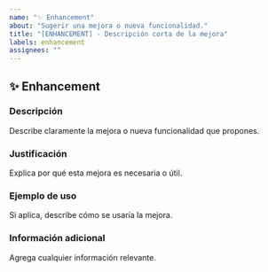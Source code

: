 ```yaml
---
name: "✨ Enhancement"
about: "Sugerir una mejora o nueva funcionalidad."
title: "[ENHANCEMENT] - Descripción corta de la mejora"
labels: enhancement
assignees: ""
---
```


## ✨ Enhancement

### Descripción

Describe claramente la mejora o nueva funcionalidad que propones.

### Justificación

Explica por qué esta mejora es necesaria o útil.

### Ejemplo de uso

Si aplica, describe cómo se usaría la mejora.

### Información adicional

Agrega cualquier información relevante.